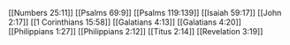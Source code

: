 [[Numbers 25:11]]
[[Psalms 69:9]]
[[Psalms 119:139]]
[[Isaiah 59:17]]
[[John 2:17]]
[[1 Corinthians 15:58]]
[[Galatians 4:13]]
[[Galatians 4:20]]
[[Philippians 1:27]]
[[Philippians 2:12]]
[[Titus 2:14]]
[[Revelation 3:19]]
